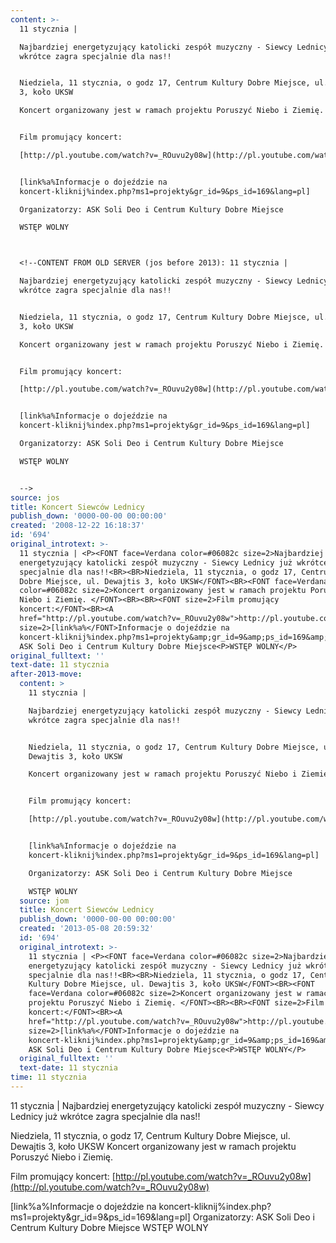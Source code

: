 ```yaml
---
content: >-
  11 stycznia | 

  Najbardziej energetyzujący katolicki zespół muzyczny - Siewcy Lednicy już
  wkrótce zagra specjalnie dla nas!!


  Niedziela, 11 stycznia, o godz 17, Centrum Kultury Dobre Miejsce, ul. Dewajtis
  3, koło UKSW

  Koncert organizowany jest w ramach projektu Poruszyć Niebo i Ziemię. 


  Film promujący koncert:

  [http://pl.youtube.com/watch?v=_ROuvu2y08w](http://pl.youtube.com/watch?v=_ROuvu2y08w)


  [link%a%Informacje o dojeździe na
  koncert-kliknij%index.php?ms1=projekty&gr_id=9&ps_id=169&lang=pl]

  Organizatorzy: ASK Soli Deo i Centrum Kultury Dobre Miejsce

  WSTĘP WOLNY



  <!--CONTENT FROM OLD SERVER (jos before 2013): 11 stycznia | 

  Najbardziej energetyzujący katolicki zespół muzyczny - Siewcy Lednicy już
  wkrótce zagra specjalnie dla nas!!


  Niedziela, 11 stycznia, o godz 17, Centrum Kultury Dobre Miejsce, ul. Dewajtis
  3, koło UKSW

  Koncert organizowany jest w ramach projektu Poruszyć Niebo i Ziemię. 


  Film promujący koncert:

  [http://pl.youtube.com/watch?v=_ROuvu2y08w](http://pl.youtube.com/watch?v=_ROuvu2y08w)


  [link%a%Informacje o dojeździe na
  koncert-kliknij%index.php?ms1=projekty&gr_id=9&ps_id=169&lang=pl]

  Organizatorzy: ASK Soli Deo i Centrum Kultury Dobre Miejsce

  WSTĘP WOLNY


  -->
source: jos
title: Koncert Siewców Lednicy
publish_down: '0000-00-00 00:00:00'
created: '2008-12-22 16:18:37'
id: '694'
original_introtext: >-
  11 stycznia | <P><FONT face=Verdana color=#06082c size=2>Najbardziej
  energetyzujący katolicki zespół muzyczny - Siewcy Lednicy już wkrótce zagra
  specjalnie dla nas!!<BR><BR>Niedziela, 11 stycznia, o godz 17, Centrum Kultury
  Dobre Miejsce, ul. Dewajtis 3, koło UKSW</FONT><BR><FONT face=Verdana
  color=#06082c size=2>Koncert organizowany jest w ramach projektu Poruszyć
  Niebo i Ziemię. </FONT><BR><BR><FONT size=2>Film promujący
  koncert:</FONT><BR><A
  href="http://pl.youtube.com/watch?v=_ROuvu2y08w">http://pl.youtube.com/watch?v=_ROuvu2y08w</A><BR><BR><FONT
  size=2>[link%a%</FONT>Informacje o dojeździe na
  koncert-kliknij%index.php?ms1=projekty&amp;gr_id=9&amp;ps_id=169&amp;lang=pl]<P>Organizatorzy:
  ASK Soli Deo i Centrum Kultury Dobre Miejsce<P>WSTĘP WOLNY</P>
original_fulltext: ''
text-date: 11 stycznia
after-2013-move:
  content: >
    11 stycznia | 

    Najbardziej energetyzujący katolicki zespół muzyczny - Siewcy Lednicy już
    wkrótce zagra specjalnie dla nas!!


    Niedziela, 11 stycznia, o godz 17, Centrum Kultury Dobre Miejsce, ul.
    Dewajtis 3, koło UKSW

    Koncert organizowany jest w ramach projektu Poruszyć Niebo i Ziemię. 


    Film promujący koncert:

    [http://pl.youtube.com/watch?v=_ROuvu2y08w](http://pl.youtube.com/watch?v=_ROuvu2y08w)


    [link%a%Informacje o dojeździe na
    koncert-kliknij%index.php?ms1=projekty&gr_id=9&ps_id=169&lang=pl]

    Organizatorzy: ASK Soli Deo i Centrum Kultury Dobre Miejsce

    WSTĘP WOLNY
  source: jom
  title: Koncert Siewców Lednicy
  publish_down: '0000-00-00 00:00:00'
  created: '2013-05-08 20:59:32'
  id: '694'
  original_introtext: >-
    11 stycznia | <P><FONT face=Verdana color=#06082c size=2>Najbardziej
    energetyzujący katolicki zespół muzyczny - Siewcy Lednicy już wkrótce zagra
    specjalnie dla nas!!<BR><BR>Niedziela, 11 stycznia, o godz 17, Centrum
    Kultury Dobre Miejsce, ul. Dewajtis 3, koło UKSW</FONT><BR><FONT
    face=Verdana color=#06082c size=2>Koncert organizowany jest w ramach
    projektu Poruszyć Niebo i Ziemię. </FONT><BR><BR><FONT size=2>Film promujący
    koncert:</FONT><BR><A
    href="http://pl.youtube.com/watch?v=_ROuvu2y08w">http://pl.youtube.com/watch?v=_ROuvu2y08w</A><BR><BR><FONT
    size=2>[link%a%</FONT>Informacje o dojeździe na
    koncert-kliknij%index.php?ms1=projekty&amp;gr_id=9&amp;ps_id=169&amp;lang=pl]<P>Organizatorzy:
    ASK Soli Deo i Centrum Kultury Dobre Miejsce<P>WSTĘP WOLNY</P>
  original_fulltext: ''
  text-date: 11 stycznia
time: 11 stycznia
---
```

11 stycznia | 
Najbardziej energetyzujący katolicki zespół muzyczny - Siewcy Lednicy już wkrótce zagra specjalnie dla nas!!

Niedziela, 11 stycznia, o godz 17, Centrum Kultury Dobre Miejsce, ul. Dewajtis 3, koło UKSW
Koncert organizowany jest w ramach projektu Poruszyć Niebo i Ziemię. 

Film promujący koncert:
[http://pl.youtube.com/watch?v=_ROuvu2y08w](http://pl.youtube.com/watch?v=_ROuvu2y08w)

[link%a%Informacje o dojeździe na koncert-kliknij%index.php?ms1=projekty&gr_id=9&ps_id=169&lang=pl]
Organizatorzy: ASK Soli Deo i Centrum Kultury Dobre Miejsce
WSTĘP WOLNY


<!--CONTENT FROM OLD SERVER (jos before 2013): 11 stycznia | 
Najbardziej energetyzujący katolicki zespół muzyczny - Siewcy Lednicy już wkrótce zagra specjalnie dla nas!!

Niedziela, 11 stycznia, o godz 17, Centrum Kultury Dobre Miejsce, ul. Dewajtis 3, koło UKSW
Koncert organizowany jest w ramach projektu Poruszyć Niebo i Ziemię. 

Film promujący koncert:
[http://pl.youtube.com/watch?v=_ROuvu2y08w](http://pl.youtube.com/watch?v=_ROuvu2y08w)

[link%a%Informacje o dojeździe na koncert-kliknij%index.php?ms1=projekty&gr_id=9&ps_id=169&lang=pl]
Organizatorzy: ASK Soli Deo i Centrum Kultury Dobre Miejsce
WSTĘP WOLNY

-->

<!--{{json:{"created_date":"2008-12-22 16:18:37","publish_down":"0000-00-00 00:00:00","id":"694"}}}-->